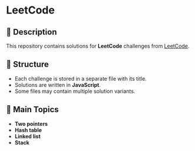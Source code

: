 # LeetCode

## 📌 Description

This repository contains solutions for **LeetCode** challenges from [LeetCode](https://leetcode.com/).

## 📂 Structure

- Each challenge is stored in a separate file with its title.
- Solutions are written in **JavaScript**.
- Some files may contain multiple solution variants.

## 🚀 Main Topics

- **Two pointers**
- **Hash table**
- **Linked list**
- **Stack**
